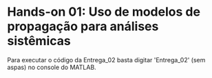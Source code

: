 # Hands-on 01: Uso de modelos de propagação para análises sistêmicas

Para executar o código da Entrega_02 basta digitar 'Entrega_02' (sem aspas) no console do MATLAB.